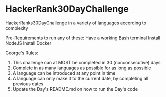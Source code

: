# HackerRank30DayChallenge
HackerRanks30DayChallenge in a variety of languages according to complexity

Pre-Requirements to run any of these: 
Have a working Bash terminal
Install NodeJS
Install Docker


George's Rules: 
1. This challenge can at MOST be completed in 30 (nonconsecutive) days
2. Complete in as many languages as possible for as long as possible
3. A language can be introduced at any point in time
4. A language can only make it to the current date, by completing all previous dates
5. Update the Day's README.md on how to run the Day's code
